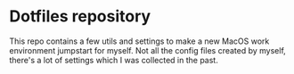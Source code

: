 # Dotfiles repository
This repo contains a few utils and settings to make a new MacOS 
work environment jumpstart for myself.
Not all the config files created by myself, there's a lot of settings which I 
was collected in the past. 

